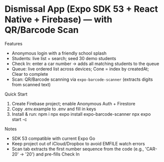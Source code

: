 # Dismissal App (Expo SDK 53 + React Native + Firebase) — with QR/Barcode Scan

Features
- Anonymous login with a friendly school splash
- Students: live list + search; seed 30 demo students
- Check In: enter a car number -> adds all matching students to the queue
- Queue: live ordered list across devices; Cone = index by createdAt; Clear to complete
- Scan: QR/Barcode scanning via `expo-barcode-scanner` (extracts digits from scanned text)

Quick Start
1) Create Firebase project; enable Anonymous Auth + Firestore
2) Copy .env.example to .env and fill in keys
3) Install & run:
   npm i
   npx expo install expo-barcode-scanner
   npx expo start -c

Notes
- SDK 53 compatible with current Expo Go
- Keep project out of iCloud/Dropbox to avoid EMFILE watch errors
- Scan tab extracts the first number sequence from the code (e.g., 'CAR-20' -> '20') and pre-fills Check In
